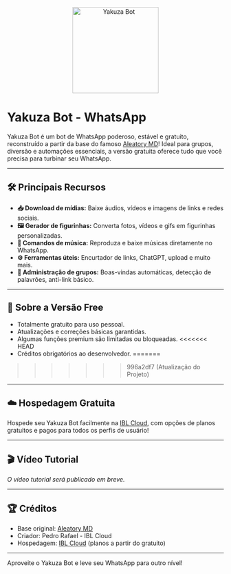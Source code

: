 <div align="center">
  <img src="https://api.iblgroup.cloud/593jac" alt="Yakuza Bot" width="200" />
</div>

# Yakuza Bot - WhatsApp

Yakuza Bot é um bot de WhatsApp poderoso, estável e gratuito, reconstruído a partir da base do famoso [Aleatory MD](https://github.com/NuevaGeneracionALB/aleatory-md.git)! Ideal para grupos, diversão e automações essenciais, a versão gratuita oferece tudo que você precisa para turbinar seu WhatsApp.

---

## 🛠️ Principais Recursos

- **📥 Download de mídias:** Baixe áudios, vídeos e imagens de links e redes sociais.
- **🖼️ Gerador de figurinhas:** Converta fotos, vídeos e gifs em figurinhas personalizadas.
- **🎵 Comandos de música:** Reproduza e baixe músicas diretamente no WhatsApp.
- **⚙️ Ferramentas úteis:** Encurtador de links, ChatGPT, upload e muito mais.
- **👥 Administração de grupos:** Boas-vindas automáticas, detecção de palavrões, anti-link básico.

---

## 🚀 Sobre a Versão Free

- Totalmente gratuito para uso pessoal.
- Atualizações e correções básicas garantidas.
- Algumas funções premium são limitadas ou bloqueadas.
<<<<<<< HEAD
- Créditos obrigatórios ao desenvolvedor.
=======
>>>>>>> 996a2df7 (Atualização do Projeto)

---

## ☁️ Hospedagem Gratuita

Hospede seu Yakuza Bot facilmente na [IBL Cloud](https://painel.iblgroup.cloud), com opções de planos gratuitos e pagos para todos os perfis de usuário!

---


## 🎬 Vídeo Tutorial

*O vídeo tutorial será publicado em breve.*

---

## 🏆 Créditos

- Base original: [Aleatory MD](https://github.com/NuevaGeneracionALB/aleatory-md.git)
- Criador: Pedro Rafael - IBL Cloud
- Hospedagem: [IBL Cloud](https://painel.iblgroup.cloud) (planos a partir do gratuito)

---

Aproveite o Yakuza Bot e leve seu WhatsApp para outro nível!